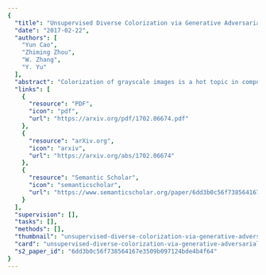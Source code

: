 ```yaml
---
{
  "title": "Unsupervised Diverse Colorization via Generative Adversarial Networks",
  "date": "2017-02-22",
  "authors": [
    "Yun Cao",
    "Zhiming Zhou",
    "W. Zhang",
    "Y. Yu"
  ],
  "abstract": "Colorization of grayscale images is a hot topic in computer vision. Previous research mainly focuses on producing a color image to recover the original one in a supervised learning fashion. However, since many colors share the same gray value, an input grayscale image could be diversely colorized while maintaining its reality. In this paper, we design a novel solution for unsupervised diverse colorization. Specifically, we leverage conditional generative adversarial networks to model the distribution of real-world item colors, in which we develop a fully convolutional generator with multi-layer noise to enhance diversity, with multi-layer condition concatenation to maintain reality, and with stride 1 to keep spatial information. With such a novel network architecture, the model yields highly competitive performance on the open LSUN bedroom dataset. The Turing test on 80 humans further indicates our generated color schemes are highly convincible.",
  "links": [
    {
      "resource": "PDF",
      "icon": "pdf",
      "url": "https://arxiv.org/pdf/1702.06674.pdf"
    },
    {
      "resource": "arXiv.org",
      "icon": "arxiv",
      "url": "https://arxiv.org/abs/1702.06674"
    },
    {
      "resource": "Semantic Scholar",
      "icon": "semanticscholar",
      "url": "https://www.semanticscholar.org/paper/6dd3b0c56f738564167e3509b097124bde4b4f64"
    }
  ],
  "supervision": [],
  "tasks": [],
  "methods": [],
  "thumbnail": "unsupervised-diverse-colorization-via-generative-adversarial-networks-thumb.jpg",
  "card": "unsupervised-diverse-colorization-via-generative-adversarial-networks-card.jpg",
  "s2_paper_id": "6dd3b0c56f738564167e3509b097124bde4b4f64"
}
---
```


